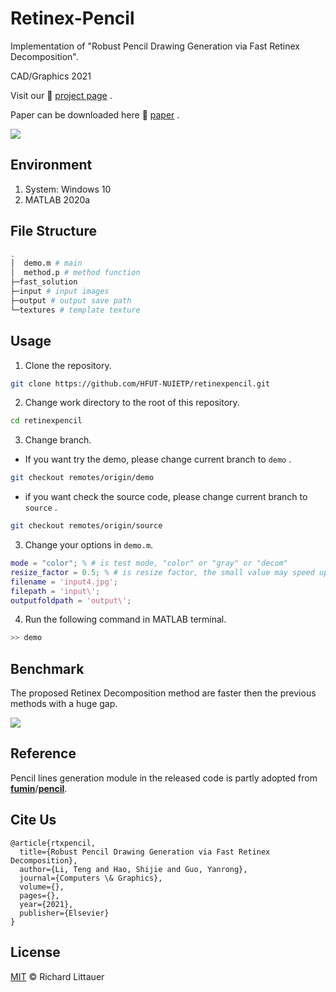 # Retinex-Pencil
Implementation of "Robust Pencil Drawing Generation via Fast Retinex Decomposition".

CAD/Graphics 2021

Visit our  :page_facing_up: [project page](https://www.terrytengli.com/papers/CAG-D-21-00089.html) .

Paper can be downloaded here :memo: [paper]() .



![](https://drive.google.com/uc?export=view&id=1W-FqBj6COnQ2DpaQ4l4u6FCN6yxyNSZ-)

## Environment

1. System: Windows 10
2. MATLAB 2020a

## File Structure

```bash
.
│  demo.m # main
│  method.p # method function
├─fast_solution
├─input # input images
├─output # output save path
└─textures # template texture
```

## Usage

1. Clone the repository.

```bash
git clone https://github.com/HFUT-NUIETP/retinexpencil.git
```
2. Change work directory to the root of this repository.

```bash
cd retinexpencil
```

3. Change branch.

- If you want try the demo, please change current branch to ```demo``` .

```bash
git checkout remotes/origin/demo
```

- if you want check the source code, please change current branch to ```source``` .

```bash
git checkout remotes/origin/source
```

3. Change your options in ```demo.m```.

```matlab
mode = "color"; % # is test mode, "color" or "gray" or "decom"
resize_factor = 0.5; % # is resize factor, the small value may speed up your programs.
filename = 'input4.jpg';
filepath = 'input\';
outputfoldpath = 'output\';
```

4. Run the following command in MATLAB terminal.

```bash
>> demo
```

## Benchmark

The proposed Retinex Decomposition method are faster then the previous methods with a huge gap. 

![](https://drive.google.com/uc?export=view&id=1FdOspvqSaRjo7AsMPleHfHa020tOwsxv)

## Reference

Pencil lines generation module in the released code is partly adopted from **[fumin](https://github.com/fumin)**/**[pencil](https://github.com/fumin/pencil)**.

## Cite Us

```
@article{rtxpencil,
  title={Robust Pencil Drawing Generation via Fast Retinex Decomposition},
  author={Li, Teng and Hao, Shijie and Guo, Yanrong},
  journal={Computers \& Graphics},
  volume={},
  pages={},
  year={2021},
  publisher={Elsevier}
}
```

## License

[MIT](https://github.com/RichardLitt/standard-readme/blob/master/LICENSE) © Richard Littauer